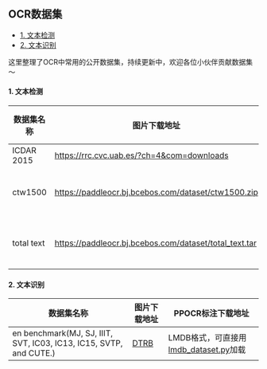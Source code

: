 ## OCR数据集

- [1. 文本检测](#1)
- [2. 文本识别](#2)

这里整理了OCR中常用的公开数据集，持续更新中，欢迎各位小伙伴贡献数据集～

<a name="1"></a>
#### 1. 文本检测

| 数据集名称 |图片下载地址| PPOCR标注下载地址 |
|---|---|---|
| ICDAR 2015 |https://rrc.cvc.uab.es/?ch=4&com=downloads| [train](https://paddleocr.bj.bcebos.com/dataset/train_icdar2015_label.txt) / [test](https://paddleocr.bj.bcebos.com/dataset/test_icdar2015_label.txt) |
| ctw1500 |https://paddleocr.bj.bcebos.com/dataset/ctw1500.zip| 图片下载地址中已包含 |
| total text |https://paddleocr.bj.bcebos.com/dataset/total_text.tar| 图片下载地址中已包含 |

<a name="2"></a>
#### 2. 文本识别

| 数据集名称 | 图片下载地址 | PPOCR标注下载地址                                                         |
|---|---|---------------------------------------------------------------------|
| en benchmark(MJ, SJ, IIIT, SVT, IC03, IC13, IC15, SVTP, and CUTE.) | [DTRB](https://github.com/clovaai/deep-text-recognition-benchmark#download-lmdb-dataset-for-traininig-and-evaluation-from-here) | LMDB格式，可直接用[lmdb_dataset.py](../../../ppocr/data/lmdb_dataset.py)加载 |
